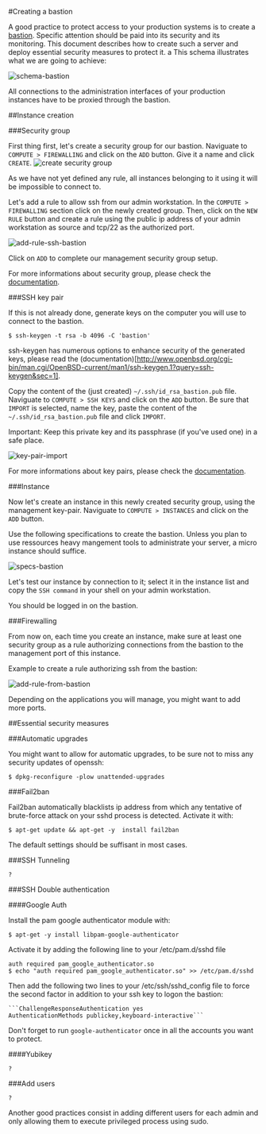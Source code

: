 #Creating a bastion

A good practice to protect access to your production systems is to create a [bastion](https://en.wikipedia.org/wiki/Bastion_host). Specific attention should be paid into its security and its monitoring.
This document describes how to create such a server and deploy essential security measures to protect it.
a
This schema illustrates what we are going to achieve:

![schema-bastion](./schema-bastion-exoscale.png) 

All connections to the administration interfaces of your production instances have to be proxied through the bastion. 

##Instance creation

###Security group

First thing first, let's create a security group for our bastion. Naviguate to `COMPUTE > FIREWALLING` and click on the `ADD` button. Give it a name and click `CREATE`.
![create security group](./create-new-security-group.png)

As we have not yet defined any rule, all instances belonging to it using it will be impossible to connect to.

Let's add a rule to allow ssh from our admin workstation. In the `COMPUTE > FIREWALLING` section click on the newly created group. 
Then, click on the `NEW RULE` button and create a rule using the public ip address of your admin workstation as source and tcp/22 as the authorized port.

![add-rule-ssh-bastion](./add-rule-ssh-bastion.png)

Click on `ADD` to complete our management security group setup.

For more informations about security group, please check the [documentation](https://community.exoscale.ch/documentation/compute/security-groups/).

###SSH key pair

If this is not already done, generate keys on the computer you will use to connect to the bastion.

    $ ssh-keygen -t rsa -b 4096 -C 'bastion'

ssh-keygen has numerous options to enhance security of the generated keys, please read the (documentation)[http://www.openbsd.org/cgi-bin/man.cgi/OpenBSD-current/man1/ssh-keygen.1?query=ssh-keygen&sec=1].



Copy the content of the (just created) `~/.ssh/id_rsa_bastion.pub` file. Naviguate to `COMPUTE > SSH KEYS` and click on the `ADD` button. Be sure that `IMPORT` is selected, name the key, paste the content of the `~/.ssh/id_rsa_bastion.pub` file and click `IMPORT`.

Important: Keep this private key and its passphrase (if you've used one) in a safe place.

![key-pair-import](./key-pair-import.png)

For more informations about key pairs, please check the [documentation](https://community.exoscale.ch/documentation/compute/ssh-keypairs/).

###Instance

Now let's create an instance in this newly created security group, using the management key-pair. Naviguate to `COMPUTE > INSTANCES` and click on the `ADD` button.

Use the following specifications to create the bastion. Unless you plan to use ressources heavy mangement tools to administrate your server, a micro instance should suffice.

![specs-bastion](./specs-bastion.png)

Let's test our instance by connection to it; select it in the instance list and copy the `SSH command` in your shell on your admin workstation.

You should be logged in on the bastion.

###Firewalling

From now on, each time you create an instance, make sure at least one security group as a rule authorizing connections from the bastion to the management port of this instance.

Example to create a rule authorizing ssh from the bastion:

![add-rule-from-bastion](./add-rule-from-bastion.png)

Depending on the applications you will manage, you might want to add more ports.

##Essential security measures

###Automatic upgrades

You might want to allow for automatic upgrades, to be sure not to miss any security updates of openssh:

    $ dpkg-reconfigure -plow unattended-upgrades

###Fail2ban

Fail2ban automatically blacklists ip address from which any tentative of brute-force attack on your sshd process is detected.
Activate it with:

    $ apt-get update && apt-get -y  install fail2ban

The default settings should be suffisant in most cases.

###SSH Tunneling

    ?

###SSH Double authentication

####Google Auth
    
Install the pam google authenticator module with:
    
    $ apt-get -y install libpam-google-authenticator

Activate it by adding the following line to your /etc/pam.d/sshd file

    auth required pam_google_authenticator.so 
    $ echo "auth required pam_google_authenticator.so" >> /etc/pam.d/sshd 

Then add the following two lines to your /etc/ssh/sshd_config file to force the second factor in addition to your ssh key to logon the bastion:

    ```ChallengeResponseAuthentication yes
    AuthenticationMethods publickey,keyboard-interactive```

Don't forget to run `google-authenticator` once in all the accounts you want to protect.

####Yubikey

    ?

###Add users

    ?
    
Another good practices consist in adding different users for each admin and only allowing them to execute privileged process using sudo. 

